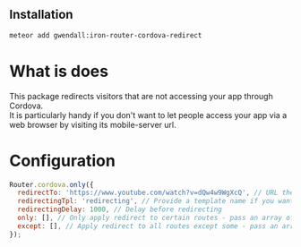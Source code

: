 Installation  
------------

``` sh
meteor add gwendall:iron-router-cordova-redirect
```

What is does
============

This package redirects visitors that are not accessing your app through Cordova.  
It is particularly handy if you don't want to let people access your app via a web browser by visiting its mobile-server url.

Configuration
=======

``` javascript
Router.cordova.only({
  redirectTo: 'https://www.youtube.com/watch?v=dQw4w9WgXcQ', // URL the visitor will be redirected to
  redirectingTpl: 'redirecting', // Provide a template name if you want to temporarily render it before redirecting
  redirectingDelay: 1000, // Delay before redirecting
  only: [], // Only apply redirect to certain routes - pass an array of route names
  except: [], // Apply redirect to all routes except some - pass an array of route names
});
```
